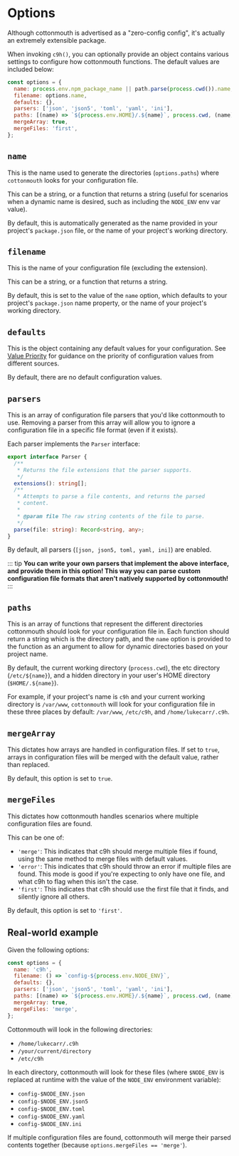 # Options

Although cottonmouth is advertised as a "zero-config config", it's actually an extremely extensible package.

When invoking `c9h()`, you can optionally provide an object contains various settings to configure how cottonmouth functions. The default values are included below:

```js
const options = {
  name: process.env.npm_package_name || path.parse(process.cwd()).name,
  filename: options.name,
  defaults: {},
  parsers: ['json', 'json5', 'toml', 'yaml', 'ini'],
  paths: [(name) => `${process.env.HOME}/.${name}`, process.cwd, (name) => `/etc/${name}`],
  mergeArray: true,
  mergeFiles: 'first',
};
```

## `name`

This is the name used to generate the directories (`options.paths`) where `cottonmouth` looks for your configuration file.

This can be a string, or a function that returns a string (useful for scenarios when a dynamic name is desired, such as including the `NODE_ENV` env var value).

By default, this is automatically generated as the name provided in your project's `package.json` file, or the name of your project's working directory.

## `filename`

This is the name of your configuration file (excluding the extension).

This can be a string, or a function that returns a string.

By default, this is set to the value of the `name` option, which defaults to your project's `package.json` name property, or the name of your project's working directory.

## `defaults`

This is the object containing any default values for your configuration. See [Value Priority](#value-priority) for guidance on the priority of configuration values from different sources.

By default, there are no default configuration values.

## `parsers`

This is an array of configuration file parsers that you'd like cottonmouth to use. Removing a parser from this array will allow you to ignore a configuration file in a specific file format (even if it exists).

Each parser implements the `Parser` interface:

```ts
export interface Parser {
  /**
   * Returns the file extensions that the parser supports.
   */
  extensions(): string[];
  /**
   * Attempts to parse a file contents, and returns the parsed
   * content.
   *
   * @param file The raw string contents of the file to parse.
   */
  parse(file: string): Record<string, any>;
}
```

By default, all parsers (`[json, json5, toml, yaml, ini]`) are enabled.

::: tip
**You can write your own parsers that implement the above interface, and provide them in this option! This way you can parse custom configuration file formats that aren't natively supported by cottonmouth!**
:::

## `paths`

This is an array of functions that represent the different directories cottonmouth should look for your configuration file in. Each function should return a string which is the directory path, and the `name` option is provided to the function as an argument to allow for dynamic directories based on your project name.

By default, the current working directory (`process.cwd`), the etc directory (`/etc/${name}`), and a hidden directory in your user's HOME directory (`$HOME/.${name}`).

For example, if your project's name is `c9h` and your current working directory is `/var/www`, `cottonmouth` will look for your configuration file in these three places by default: `/var/www`, `/etc/c9h`, and `/home/lukecarr/.c9h`.

## `mergeArray`

This dictates how arrays are handled in configuration files. If set to `true`, arrays in configuration files will be merged with the default value, rather than replaced.

By default, this option is set to `true`.

## `mergeFiles`

This dictates how cottonmouth handles scenarios where multiple configuration files are found.

This can be one of:

- `'merge'`: This indicates that c9h should merge multiple files if found, using the same method to merge files with default values.
- `'error'`: This indicates that c9h should throw an error if multiple files are found. This mode is good if you're expecting to only have one file, and what c9h to flag when this isn't the case.
- `'first'`: This indicates that c9h should use the first file that it finds, and silently ignore all others.

By default, this option is set to `'first'`.

## Real-world example

Given the following options:

```js
const options = {
  name: 'c9h',
  filename: () => `config-${process.env.NODE_ENV}`,
  defaults: {},
  parsers: ['json', 'json5', 'toml', 'yaml', 'ini'],
  paths: [(name) => `${process.env.HOME}/.${name}`, process.cwd, (name) => `/etc/${name}`],
  mergeArray: true,
  mergeFiles: 'merge',
};
```

Cottonmouth will look in the following directories:

- `/home/lukecarr/.c9h`
- `/your/current/directory`
- `/etc/c9h`

In each directory, cottonmouth will look for these files (where `$NODE_ENV` is replaced at runtime with the value of the `NODE_ENV` environment variable):

- `config-$NODE_ENV.json`
- `config-$NODE_ENV.json5`
- `config-$NODE_ENV.toml`
- `config-$NODE_ENV.yaml`
- `config-$NODE_ENV.ini`

If multiple configuration files are found, cottonmouth will merge their parsed contents together (because `options.mergeFiles == 'merge'`).
